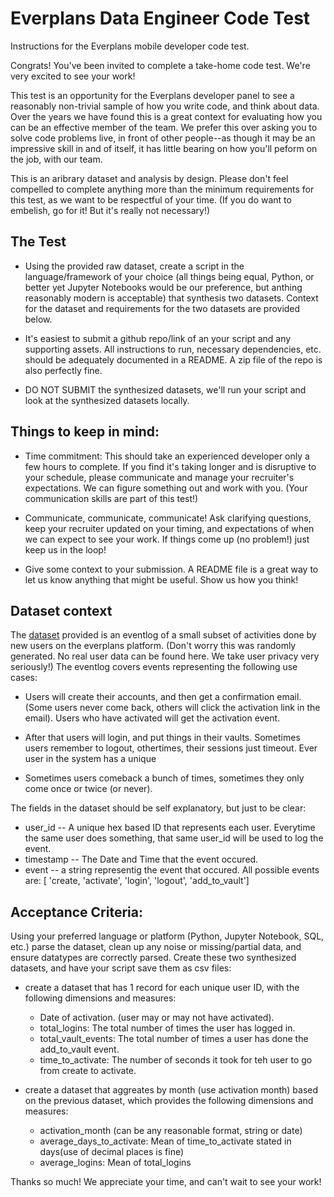 # Everplans Data Engineer Code Test

Instructions for the Everplans mobile developer code test.

Congrats! You've been invited to complete a take-home code test. We're very excited to see your work!

This test is an opportunity for the Everplans developer panel to see a reasonably non-trivial sample of how you write code, and think about data. Over the years we have found this is a great context for evaluating how you can be an effective member of the team. We prefer this over asking you to solve code problems live, in front of other people--as though it may be an impressive skill in and of itself, it has little bearing on how you'll peform on the job, with our team.

This is an aribrary dataset and analysis by design. Please don't feel compelled to complete anything more than the minimum requirements for this test, as we want to be respectful of your time. (If you do want to embelish, go for it! But it's really not necessary!)

## The Test
* Using the provided raw dataset, create a script in the language/framework of your choice (all things being equal, Python, or better yet Jupyter Notebooks would be our preference, but anthing reasonably modern is acceptable) that synthesis two datasets. Context for the dataset and requirements for the two datasets are provided below.  

* It's easiest to submit a github repo/link of an your script and any supporting assets. All instructions to run, necessary dependencies, etc. should be adequately documented in a README. A zip file of the repo is also perfectly fine. 

* DO NOT SUBMIT the synthesized datasets, we'll run your script and look at the synthesized datasets locally. 

## Things to keep in mind:

* Time commitment: This should take an experienced developer only a few hours to complete. If you find it's taking longer and is disruptive to your schedule, please communicate and manage your recruiter's expectations. We can figure something out and work with you. (Your communication skills are part of this test!)

* Communicate, communicate, communicate! Ask clarifying questions, keep your recruiter updated on your timing, and expectations of when we can expect to see your work. If things come up (no problem!) just keep us in the loop! 

* Give some context to your submission. A README file is a great way to let us know anything that might be useful. Show us how you think! 

## Dataset context
The [dataset](raw_event_log.csv) provided is an eventlog of a small subset of activities done by new users on the everplans platform. (Don't worry this was randomly generated. No real user data can be found here. We take user privacy very seriously!) The eventlog covers events representing the following use cases: 

* Users will create their accounts, and then get a confirmation email. (Some users never come back, others will click the activation link in the email). Users who have activated will get the activation event. 

* After that users will login, and put things in their vaults. Sometimes users remember to logout, othertimes, their sessions just timeout. Ever user in the system has a unique 

* Sometimes users comeback a bunch of times, sometimes they only come once or twice (or never). 

The fields in the dataset should be self explanatory, but just to be clear: 
* user_id -- A unique hex based ID that represents each user. Everytime the same user does something, that same user_id will be used to log the event. 
* timestamp -- The Date and Time that the event occured. 
* event -- a string representig the event that occured. All possible events are: [
    'create, 
    'activate',
    'login',
    'logout',
    'add_to_vault']



## Acceptance Criteria:
Using your preferred language or platform (Python, Jupyter Notebook, SQL, etc.) parse the dataset, clean up any noise or missing/partial data, and  ensure datatypes are correctly parsed. Create these two synthesized datasets, and have your script save them as csv files:

* create a dataset that has 1 record for each unique user ID, with the following dimensions and measures: 

  * Date of activation. (user may or may not have activated). 
  * total_logins: The total number of times the user has logged in.  
  * total_vault_events: The total number of times a user has done the add_to_vault event. 
  * time_to_activate: The number of seconds it took for teh user to go from create to activate. 

* create a dataset that aggreates by month (use activation month) based on the previous dataset, which provides the following dimensions and measures: 
  * activation_month (can be any reasonable format, string or date)
  * average_days_to_activate: Mean of time_to_activate stated in days(use of decimal places is fine) 
  * average_logins: Mean of total_logins 

Thanks so much! We appreciate your time, and can't wait to see your work!
